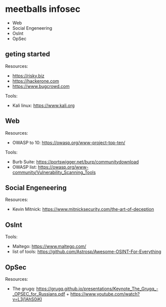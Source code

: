 # meetballs infosec

   - Web
   - Social Engeneering
   - OsInt
   - OpSec

## geting started
Resources:

   - https://risky.biz
   - https://hackerone.com
   - https://www.bugcrowd.com

Tools:

   - Kali linux: https://www.kali.org

## Web
Resources:

   - OWASP to 10: https://owasp.org/www-project-top-ten/

Tools:

   - Burb Suite: https://portswigger.net/burp/communitydownload
   - OWASP list: https://owasp.org/www-community/Vulnerability_Scanning_Tools

## Social Engeneering
Resources:

  - Kevin Mitnick: https://www.mitnicksecurity.com/the-art-of-deception

## OsInt
Tools:

  - Maltego: https://www.maltego.com/
  - list of tools: https://github.com/Astrosp/Awesome-OSINT-For-Everything

## OpSec
Resources:

  - The grugq: https://grugq.github.io/presentations/Keynote_The_Grugq_-_OPSEC_for_Russians.pdf + https://www.youtube.com/watch?v=L3j1AhS0iKI
  
